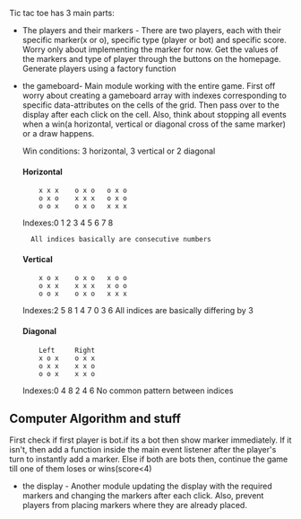 Tic tac toe has 3 main parts:

- The players and their markers - There are two players, each with their specific marker(x or o), specific type (player or bot) and specific score. Worry only about implementing the marker for now. Get the values of the markers and type of player through the buttons on the homepage. Generate players using a factory function

- the gameboard- Main module working with the entire game. First off worry about creating a gameboard array with indexes corresponding to specific data-attributes on the cells of the grid. Then pass over to the display after each click on the cell.
  Also, think about stopping all events when a win(a horizontal, vertical or diagonal cross of the same marker) or a draw happens.

  Win conditions: 3 horizontal, 3 vertical or 2 diagonal

  #### Horizontal

          x x x    o x o   o x o
          o x o    x x x   o x o
          o o x    o x o   x x x

  Indexes:0 1 2    3 4 5   6 7 8

        All indices basically are consecutive numbers

  #### Vertical

          x o x    o x o   x o o
          o x x    x x x   x o o
          o o x    o x o   x x x

  Indexes:2 5 8    1 4 7   0 3 6
  All indices are basically differing by 3

  #### Diagonal
          Left     Right  
          x o x    o x x
          o x x    x x o
          o o x    x x o

  Indexes:0 4 8    2 4 6
  No common pattern between indices

## Computer Algorithm and stuff

First check if first player is bot.if its a bot then show marker immediately. If it isn't, then add a function inside the main event listener after the player's turn to instantly add a marker.
Else if both are bots then, continue the game till one of them loses or wins(score<4)

- the display - Another module updating the display with the required markers and changing the markers after each click. Also, prevent players from placing markers where they are already placed.
